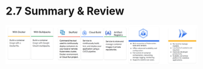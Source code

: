 # 2.7 Summary & Review

![gh](https://raw.githubusercontent.com/SeanChenR/img_gif/main/myimage/17417664000004j74tb.png)
